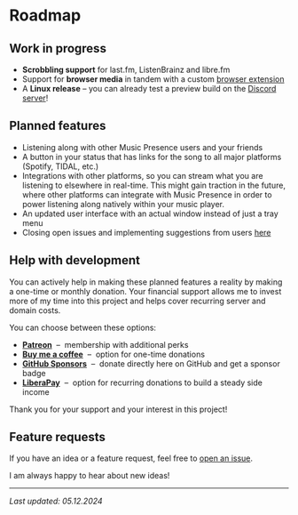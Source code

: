 # Roadmap

## Work in progress

- **Scrobbling support** for last.fm, ListenBrainz and libre.fm
- Support for **browser media** in tandem with a custom
  [browser extension](https://github.com/ungive/media-control-extension)
- A **Linux release** &ndash; you can already test a preview build on the
  [Discord server](https://discord-invite.musicpresence.app)!

## Planned features

- Listening along with other Music Presence users and your friends
- A button in your status that has links for the song
  to all major platforms (Spotify, TIDAL, etc.)
- Integrations with other platforms,
  so you can stream what you are listening to elsewhere in real-time.
  This might gain traction in the future,
  where other platforms can integrate with Music Presence
  in order to power listening along natively within your music player.
- An updated user interface with an actual window instead of just a tray menu
- Closing open issues and implementing suggestions from users
  [here](https://github.com/ungive/discord-music-presence/issues)

## Help with development

You can actively help in making these planned features a reality
by making a one-time or monthly donation.
Your financial support allows me to invest more of my time into this project
and helps cover recurring server and domain costs.

You can choose between these options:

* **[Patreon](https://www.patreon.com/musicpresence)**
  &nbsp;&ndash;&nbsp; membership with additional perks
* **[Buy me a coffee](https://buymeacoffee.com/jonasvandenberg)**
  &nbsp;&ndash;&nbsp; option for one-time donations
* **[GitHub Sponsors](https://github.com/sponsors/ungive)**
  &nbsp;&ndash;&nbsp; donate directly here on GitHub and get a sponsor badge
* **[LiberaPay](https://liberapay.com/jonasvandenberg)**
  &nbsp;&ndash;&nbsp; option for recurring donations
  to build a steady side income

Thank you for your support and your interest in this project!

## Feature requests

If you have an idea or a feature request,
feel free to [open an issue](
  https://github.com/ungive/discord-music-presence/issues).

I am always happy to hear about new ideas!

---

*Last updated: 05.12.2024*
